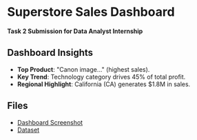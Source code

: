 # Superstore Sales Dashboard  
**Task 2 Submission for Data Analyst Internship**  

## Dashboard Insights  
- **Top Product**: "Canon image..." (highest sales).  
- **Key Trend**: Technology category drives 45% of total profit.  
- **Regional Highlight**: California (CA) generates $1.8M in sales.  

## Files  
- [Dashboard Screenshot](superstore_dashboard)  
- [Dataset](Superstore.csv)  
